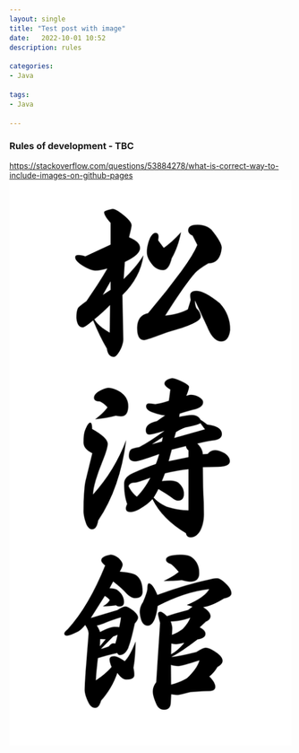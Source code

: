 ```yaml
---
layout: single
title: "Test post with image"
date:   2022-10-01 10:52
description: rules

categories:
- Java

tags:
- Java

---
```


### Rules of development - TBC




https://stackoverflow.com/questions/53884278/what-is-correct-way-to-include-images-on-github-pages
<img src="/assets/images/shotokan.png"  alt="shotokan"> 

